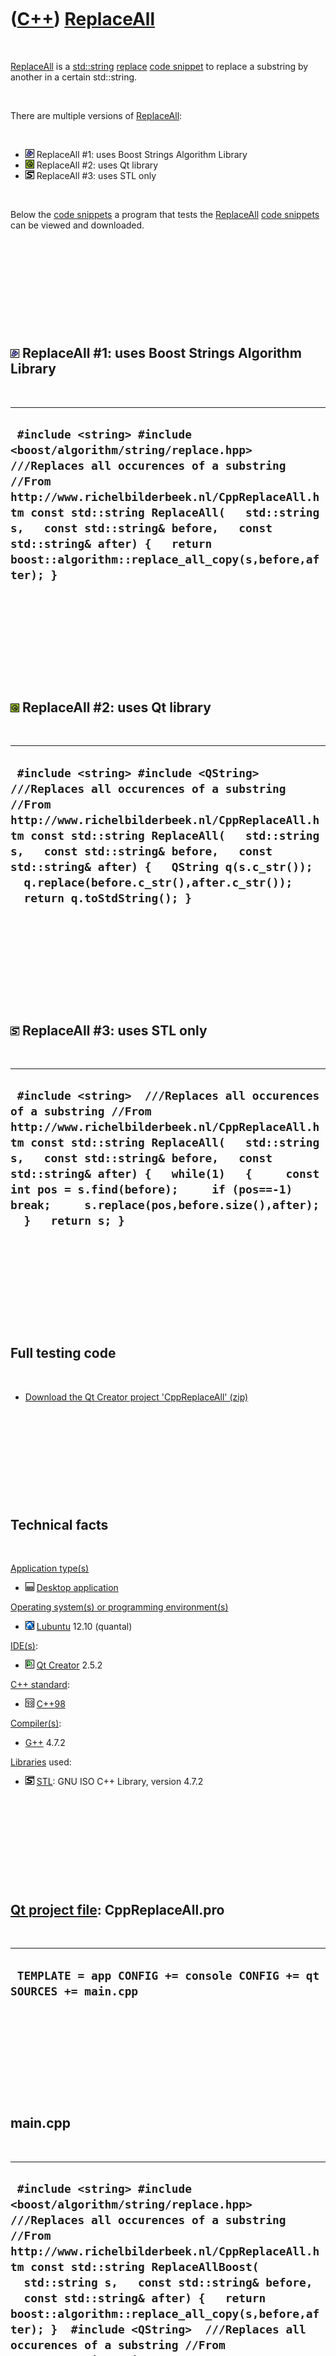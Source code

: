 
 

 

 

 

 

([C++](Cpp.md)) [ReplaceAll](CppReplaceAll.md)
================================================

 

[ReplaceAll](CppReplaceAll.md) is a [std::string](CppString.md)
[replace](CppReplace.md) [code snippet](CppCodeSnippets.md) to replace
a substring by another in a certain std::string.

 

There are multiple versions of [ReplaceAll](CppReplaceAll.md):

 

-   ![Boost](PicBoost.png) ReplaceAll \#1: uses Boost Strings Algorithm
    Library
-   ![Qt](PicQt.png) ReplaceAll \#2: uses Qt library
-   ![STL](PicStl.png) ReplaceAll \#3: uses STL only

 

Below the [code snippets](CppCodeSnippets.md) a program that tests the
[ReplaceAll](CppReplaceAll.md) [code snippets](CppCodeSnippets.md) can
be viewed and downloaded.

 

 

 

 

 

![Boost](PicBoost.png) ReplaceAll \#1: uses Boost Strings Algorithm Library
---------------------------------------------------------------------------

 

  ------------------------------------------------------------------------------------------------------------------------------------------------------------------------------------------------------------------------------------------------------------------------------------------------------------------------------------------------
  ` #include <string> #include <boost/algorithm/string/replace.hpp>  ///Replaces all occurences of a substring //From http://www.richelbilderbeek.nl/CppReplaceAll.htm const std::string ReplaceAll(   std::string s,   const std::string& before,   const std::string& after) {   return boost::algorithm::replace_all_copy(s,before,after); }`
  ------------------------------------------------------------------------------------------------------------------------------------------------------------------------------------------------------------------------------------------------------------------------------------------------------------------------------------------------

 

 

 

 

 

![Qt](PicQt.png) ReplaceAll \#2: uses Qt library
------------------------------------------------

 

  -----------------------------------------------------------------------------------------------------------------------------------------------------------------------------------------------------------------------------------------------------------------------------------------------------------------------------------------------------
  ` #include <string> #include <QString>  ///Replaces all occurences of a substring //From http://www.richelbilderbeek.nl/CppReplaceAll.htm const std::string ReplaceAll(   std::string s,   const std::string& before,   const std::string& after) {   QString q(s.c_str());   q.replace(before.c_str(),after.c_str());   return q.toStdString(); }`
  -----------------------------------------------------------------------------------------------------------------------------------------------------------------------------------------------------------------------------------------------------------------------------------------------------------------------------------------------------

 

 

 

 

 

![Stl](PicStl.png) ReplaceAll \#3: uses STL only
------------------------------------------------

 

  ------------------------------------------------------------------------------------------------------------------------------------------------------------------------------------------------------------------------------------------------------------------------------------------------------------------------------------------------------------------------
  ` #include <string>  ///Replaces all occurences of a substring //From http://www.richelbilderbeek.nl/CppReplaceAll.htm const std::string ReplaceAll(   std::string s,   const std::string& before,   const std::string& after) {   while(1)   {     const int pos = s.find(before);     if (pos==-1) break;     s.replace(pos,before.size(),after);   }   return s; }`
  ------------------------------------------------------------------------------------------------------------------------------------------------------------------------------------------------------------------------------------------------------------------------------------------------------------------------------------------------------------------------

 

 

 

 

 

Full testing code
-----------------

 

-   [Download the Qt Creator project
    'CppReplaceAll' (zip)](CppReplaceAll.zip)

 

 

 

 

 

Technical facts
---------------

 

[Application type(s)](CppApplication.md)

-   ![Desktop](PicDesktop.png) [Desktop
    application](CppDesktopApplication.md)

[Operating system(s) or programming environment(s)](CppOs.md)

-   ![Lubuntu](PicLubuntu.png) [Lubuntu](CppLubuntu.md) 12.10 (quantal)

[IDE(s)](CppIde.md):

-   ![Qt Creator](PicQtCreator.png) [Qt Creator](CppQtCreator.md) 2.5.2

[C++ standard](CppStandard.md):

-   ![C++98](PicCpp98.png) [C++98](Cpp98.md)

[Compiler(s)](CppCompiler.md):

-   [G++](CppGpp.md) 4.7.2

[Libraries](CppLibrary.md) used:

-   ![STL](PicStl.png) [STL](CppStl.md): GNU ISO C++ Library, version
    4.7.2

 

 

 

 

 

[Qt project file](CppQtProjectFile.md): CppReplaceAll.pro
----------------------------------------------------------

 

  ----------------------------------------------------------------------
  ` TEMPLATE = app CONFIG += console CONFIG += qt SOURCES += main.cpp`
  ----------------------------------------------------------------------

 

 

 

 

 

main.cpp
--------

 

  -----------------------------------------------------------------------------------------------------------------------------------------------------------------------------------------------------------------------------------------------------------------------------------------------------------------------------------------------------------------------------------------------------------------------------------------------------------------------------------------------------------------------------------------------------------------------------------------------------------------------------------------------------------------------------------------------------------------------------------------------------------------------------------------------------------------------------------------------------------------------------------------------------------------------------------------------------------------------------------------------------------------------------------------------------------------------------------------------------------------------------------------------------------------------------------------------------------------------------------------------------------------------------------------------------------------------------------------------------------------------------------------------------------------------------------------------------------------------------------------------------------------------------------------------------------------------------------------------------------------------------------------------------------------------------------------------------------------------------------------------------------------------------------------------------------------------------------------------------------------------------------------------------------------------------------------------------------------------------------------------------------------------------------------------------------------------------------------------------------------------------------------------------------------------------------------------------------------------------------------------------------------------------------------------------------------------------------------------------------------------------------------------------------------------------------------------------------------------------------------------------------------------------------------------------------------------------------------------------------------------------------------------------------------------------------------------------------------------------------------------------------------------------------------------------------------------------------------------------------------------------------------------------------------------------------------------------------------------------------------------------------------------------------------------------------------------------------------------------------------------------------------------------------------------------------------------------------------------------------------------------------------------------------------------------------------------------------------------------------------------------------------------------------------------------------
  ` #include <string> #include <boost/algorithm/string/replace.hpp>  ///Replaces all occurences of a substring //From http://www.richelbilderbeek.nl/CppReplaceAll.htm const std::string ReplaceAllBoost(   std::string s,   const std::string& before,   const std::string& after) {   return boost::algorithm::replace_all_copy(s,before,after); }  #include <QString>  ///Replaces all occurences of a substring //From http://www.richelbilderbeek.nl/CppReplaceAll.htm const std::string ReplaceAllQt(   std::string s,   const std::string& before,   const std::string& after) {   QString q(s.c_str());   q.replace(before.c_str(),after.c_str());   return q.toStdString(); }  ///Replaces all occurences of a substring //From http://www.richelbilderbeek.nl/CppReplaceAll.htm const std::string ReplaceAllStl(   std::string s,   const std::string& before,   const std::string& after) {   while(1)   {     const int pos = s.find(before);     if (pos==-1) break;     s.replace(pos,before.size(),after);   }   return s; }  #include <cassert>  int main() {   //Test single char replacement   {     //s: input string     //x: expected output string     //b: before     //a: after     const std::string s = "abcdbef";     const std::string x = "a_cd_ef";     const std::string b = "b";     const std::string a = "_";     assert(ReplaceAllBoost(s,b,a) == x);     assert(ReplaceAllQt(s,b,a) == x);     assert(ReplaceAllStl(s,b,a) == x);   }   //Test single char to multiple chars replacement   {     const std::string s = "abcdbef";     const std::string x = "a__cd__ef";     const std::string b = "b";     const std::string a = "__";     assert(ReplaceAllBoost(s,b,a) == x);     assert(ReplaceAllQt(s,b,a) == x);     assert(ReplaceAllStl(s,b,a) == x);   }   //Test single char to no char replacement   {     const std::string s = "abcdbef";     const std::string x = "acdef";     const std::string b = "b";     const std::string a = "";     assert(ReplaceAllBoost(s,b,a) == x);     assert(ReplaceAllQt(s,b,a) == x);     assert(ReplaceAllStl(s,b,a) == x);   }   //Test multiple chars to multiple chars replacement   {     const std::string s = "abcdbcef";     const std::string x = "a__d__ef";     const std::string b = "bc";     const std::string a = "__";     assert(ReplaceAllBoost(s,b,a) == x);     assert(ReplaceAllQt(s,b,a) == x);     assert(ReplaceAllStl(s,b,a) == x);   }   //Test multiple chars to more chars replacement   {     const std::string s = "abcdbcef";     const std::string x = "a___d___ef";     const std::string b = "bc";     const std::string a = "___";     assert(ReplaceAllBoost(s,b,a) == x);     assert(ReplaceAllQt(s,b,a) == x);     assert(ReplaceAllStl(s,b,a) == x);   }   //Test multiple chars to single char replacement   {     const std::string s = "abcdbcef";     const std::string x = "a_d_ef";     const std::string b = "bc";     const std::string a = "_";     assert(ReplaceAllBoost(s,b,a) == x);     assert(ReplaceAllQt(s,b,a) == x);     assert(ReplaceAllStl(s,b,a) == x);   }   //Test multiple chars to no char replacement   {     const std::string s = "abcdbcef";     const std::string x = "adef";     const std::string b = "bc";     const std::string a = "";     assert(ReplaceAllBoost(s,b,a) == x);     assert(ReplaceAllQt(s,b,a) == x);     assert(ReplaceAllStl(s,b,a) == x);   } }`
  -----------------------------------------------------------------------------------------------------------------------------------------------------------------------------------------------------------------------------------------------------------------------------------------------------------------------------------------------------------------------------------------------------------------------------------------------------------------------------------------------------------------------------------------------------------------------------------------------------------------------------------------------------------------------------------------------------------------------------------------------------------------------------------------------------------------------------------------------------------------------------------------------------------------------------------------------------------------------------------------------------------------------------------------------------------------------------------------------------------------------------------------------------------------------------------------------------------------------------------------------------------------------------------------------------------------------------------------------------------------------------------------------------------------------------------------------------------------------------------------------------------------------------------------------------------------------------------------------------------------------------------------------------------------------------------------------------------------------------------------------------------------------------------------------------------------------------------------------------------------------------------------------------------------------------------------------------------------------------------------------------------------------------------------------------------------------------------------------------------------------------------------------------------------------------------------------------------------------------------------------------------------------------------------------------------------------------------------------------------------------------------------------------------------------------------------------------------------------------------------------------------------------------------------------------------------------------------------------------------------------------------------------------------------------------------------------------------------------------------------------------------------------------------------------------------------------------------------------------------------------------------------------------------------------------------------------------------------------------------------------------------------------------------------------------------------------------------------------------------------------------------------------------------------------------------------------------------------------------------------------------------------------------------------------------------------------------------------------------------------------------------------------------------------------------------

 

 

 

 

 

 


